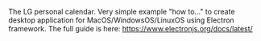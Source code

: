 The LG personal calendar. Very simple example "how to..." to create desktop application for MacOS/WindowsOS/LinuxOS using Electron framework.
The full guide is here: https://www.electronjs.org/docs/latest/
